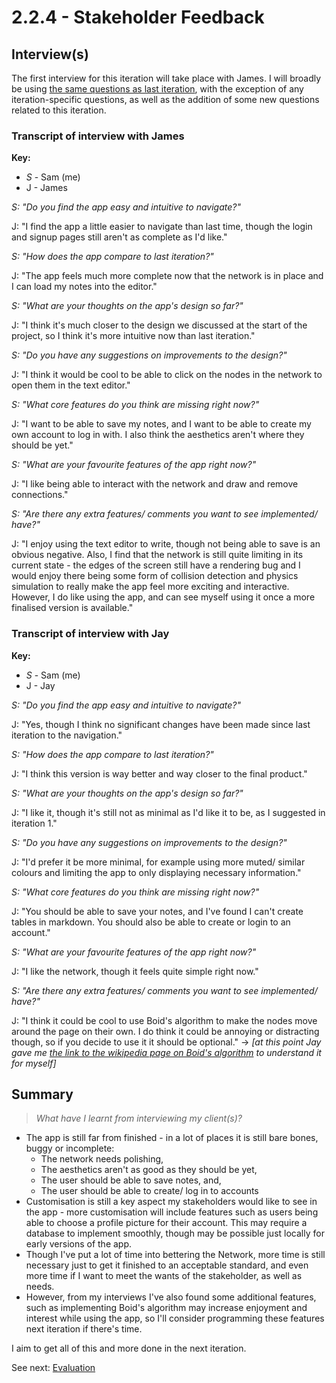 # 2.2.4 - Stakeholder Feedback

## Interview(s)

The first interview for this iteration will take place with James. I will broadly be using [the same questions as last iteration](../2.1-Iteration1/2.1.4-stakeholder_feedback.md), with the exception of any iteration-specific questions, as well as the addition of some new questions related to this iteration.

### Transcript of interview with James

**Key:**

- _S_ - Sam (me)
- J - James

_S: "Do you find the app easy and intuitive to navigate?"_

J: "I find the app a little easier to navigate than last time, though the login and signup pages still aren't as complete as I'd like."

_S: "How does the app compare to last iteration?"_

J: "The app feels much more complete now that the network is in place and I can load my notes into the editor."

_S: "What are your thoughts on the app's design so far?"_

J: "I think it's much closer to the design we discussed at the start of the project, so I think it's more intuitive now than last iteration."

_S: "Do you have any suggestions on improvements to the design?"_

J: "I think it would be cool to be able to click on the nodes in the network to open them in the text editor."

_S: "What core features do you think are missing right now?"_

J: "I want to be able to save my notes, and I want to be able to create my own account to log in with. I also think the aesthetics aren't where they should be yet."

_S: "What are your favourite features of the app right now?"_

J: "I like being able to interact with the network and draw and remove connections."

_S: "Are there any extra features/ comments you want to see implemented/ have?"_

J: "I enjoy using the text editor to write, though not being able to save is an obvious negative. Also, I find that the network is still quite limiting in its current state - the edges of the screen still have a rendering bug and I would enjoy there being some form of collision detection and physics simulation to really make the app feel more exciting and interactive. However, I do like using the app, and can see myself using it once a more finalised version is available."

### Transcript of interview with Jay

**Key:**

- _S_ - Sam (me)
- J - Jay

_S: "Do you find the app easy and intuitive to navigate?"_

J: "Yes, though I think no significant changes have been made since last iteration to the navigation."

_S: "How does the app compare to last iteration?"_

J: "I think this version is way better and way closer to the final product."

_S: "What are your thoughts on the app's design so far?"_

J: "I like it, though it's still not as minimal as I'd like it to be, as I suggested in iteration 1."

_S: "Do you have any suggestions on improvements to the design?"_

J: "I'd prefer it be more minimal, for example using more muted/ similar colours and limiting the app to only displaying necessary information."

_S: "What core features do you think are missing right now?"_

J: "You should be able to save your notes, and I've found I can't create tables in markdown. You should also be able to create or login to an account."

_S: "What are your favourite features of the app right now?"_

J: "I like the network, though it feels quite simple right now."

_S: "Are there any extra features/ comments you want to see implemented/ have?"_

J: "I think it could be cool to use Boid's algorithm to make the nodes move around the page on their own. I do think it could be annoying or distracting though, so if you decide to use it it should be optional." -> _[at this point Jay gave me [the link to the wikipedia page on Boid's algorithm](https://en.wikipedia.org/wiki/Boids) to understand it for myself]_

## Summary

> _What have I learnt from interviewing my client(s)?_

- The app is still far from finished - in a lot of places it is still bare bones, buggy or incomplete:
  - The network needs polishing,
  - The aesthetics aren't as good as they should be yet,
  - The user should be able to save notes, and,
  - The user should be able to create/ log in to accounts
- Customisation is still a key aspect my stakeholders would like to see in the app - more customisation will include features such as users being able to choose a profile picture for their account. This may require a database to implement smoothly, though may be possible just locally for early versions of the app.
- Though I've put a lot of time into bettering the Network, more time is still necessary just to get it finished to an acceptable standard, and even more time if I want to meet the wants of the stakeholder, as well as needs.
- However, from my interviews I've also found some additional features, such as implementing Boid's algorithm may increase enjoyment and interest while using the app, so I'll consider programming these features next iteration if there's time.

I aim to get all of this and more done in the next iteration.

See next: [Evaluation](2.2.5-evaluation.md)
